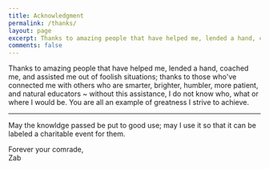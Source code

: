 ```yaml
---
title: Acknowledgment
permalink: /thanks/
layout: page
excerpt: Thanks to amazing people that have helped me, lended a hand, coached me, and assisted me out of foolish situations; thanks to those who've connected me with others who are smarter, brighter, humbler, more patient, and natural educators ~ without this assistance, I do not know who, what or where I would be. You are all an example of greatness I strive to achieve.
comments: false
---
```


Thanks to amazing people that have helped me, lended a hand, coached me, and assisted me out of foolish situations; thanks to those who've connected me with others who are smarter, brighter, humbler, more patient, and natural educators ~ without this assistance, I do not know who, what or where I would be. You are all an example of greatness I strive to achieve.

<hr>

May the knowldge passed be put to good use; may I use it so that it can be labeled a charitable event for them.

Forever your comrade,<br>Zab
